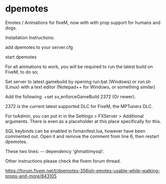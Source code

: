 # dpemotes
Emotes / Animations for fiveM, now with with prop support for humans and dogs.

Installation Instructions:

add dpemotes to your server.cfg

start dpemotes

For all animations to work, you will be required to run the latest build on FiveM, to do so;

Set server to latest gamebuild by opening run.bat (Windows) or run.sh (Linux) with a text editor (Notepad++ for Windows, or something similar)

Add the following: +set sv_enforceGameBuild 2372 (Or newer).

2372 is the current latest supported DLC for FiveM, the MPTuners DLC.

For txAdmin, you can put in in the Settings > FXServer > Additional arguments. There is even as a placeholder at this place specifically for this.

SQL keybinds can be enabled in fxmanifest.lua, however have been commented out. Open it and remove the comment from line 6, then restart dpemotes.

These two lines:  -- dependency 'ghmattimysql'.


Other instructions please check the fivem forum thread.

https://forum.fivem.net/t/dpemotes-356ish-emotes-usable-while-walking-props-and-more/843105
